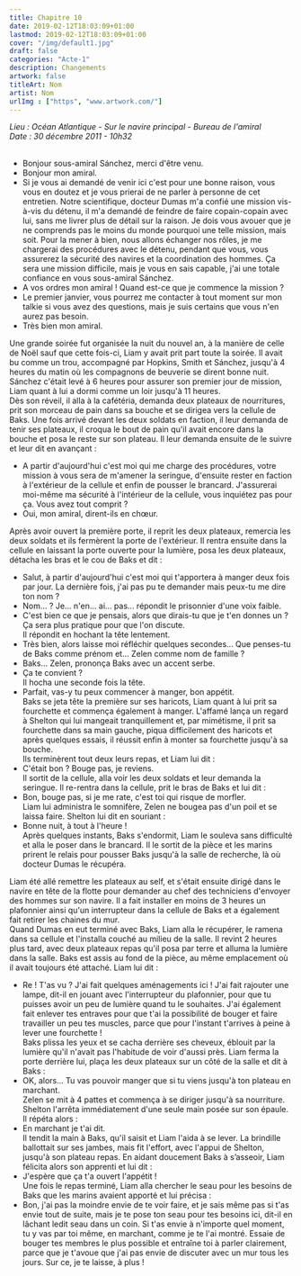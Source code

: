 ```yaml
---
title: Chapitre 10
date: 2019-02-12T18:03:09+01:00
lastmod: 2019-02-12T18:03:09+01:00
cover: "/img/default1.jpg"
draft: false
categories: "Acte-1"
description: Changements
artwork: false
titleArt: Nom
artist: Nom
urlImg : ["https", "www.artwork.com/"]
---
```

_Lieu : Océan Atlantique - Sur le navire principal - Bureau de l'amiral   
Date : 30 décembre 2011 - 10h32_   
       
- Bonjour sous-amiral Sánchez, merci d'être venu.   
- Bonjour mon amiral.   
- Si je vous ai demandé de venir ici c'est pour une bonne raison, vous vous en doutez et je vous prierai de ne parler à personne de cet entretien. Notre scientifique, docteur Dumas m'a confié une mission vis-à-vis du détenu, il m'a demandé de feindre de faire copain-copain avec lui, sans me livrer plus de détail sur la raison. Je dois vous avouer que je ne comprends pas le moins du monde pourquoi une telle mission, mais soit. Pour la mener à bien, nous allons échanger nos rôles, je me chargerai des procédures avec le détenu, pendant que vous, vous assurerez la sécurité des navires et la coordination des hommes. Ça sera une mission difficile, mais je vous en sais capable, j'ai une totale confiance en vous sous-amiral Sánchez.   
- A vos ordres mon amiral ! Quand est-ce que je commence la mission ?   
- Le premier janvier, vous pourrez me contacter à tout moment sur mon talkie si vous avez des questions, mais je suis certains que vous n'en aurez pas besoin.   
- Très bien mon amiral.   
   
Une grande soirée fut organisée la nuit du nouvel an, à la manière de celle de Noël sauf que cette fois-ci, Liam y avait prit part toute la soirée. Il avait bu comme un trou, accompagné par Hopkins, Smith et Sánchez, jusqu'à 4 heures du matin où les compagnons de beuverie se dirent bonne nuit. Sánchez c'était levé à 6 heures pour assurer son premier jour de mission, Liam quant à lui a dormi comme un loir jusqu'à 11 heures.   
Dès son réveil, il alla à la cafétéria, demanda deux plateaux de nourritures, prit son morceau de pain dans sa bouche et se dirigea vers la cellule de Baks. Une fois arrivé devant les deux soldats en faction, il leur demanda de tenir ses plateaux, il croqua le bout de pain qu'il avait encore dans la bouche et posa le reste sur son plateau. Il leur demanda ensuite de le suivre et leur dit en avançant :   
- A partir d'aujourd'hui c'est moi qui me charge des procédures, votre mission à vous sera de m'amener la seringue, d'ensuite rester en faction à l'extérieur de la cellule et enfin de pousser le brancard. J'assurerai moi-même ma sécurité à l'intérieur de la cellule, vous inquiétez pas pour ça. Vous avez tout comprit ?    
- Oui, mon amiral, dirent-ils en chœur.   
   
Après avoir ouvert la première porte, il reprit les deux plateaux, remercia les deux soldats et ils fermèrent la porte de l'extérieur. Il rentra ensuite dans la cellule en laissant la porte ouverte pour la lumière, posa les deux plateaux, détacha les bras et le cou de Baks et dit :   
- Salut, à partir d'aujourd'hui c'est moi qui t'apportera à manger deux fois par jour. La dernière fois, j'ai pas pu te demander mais peux-tu me dire ton nom ?   
- Nom... ? Je... n'en... ai... pas... répondit le prisonnier d'une voix faible.   
- C'est bien ce que je pensais, alors que dirais-tu que je t'en donnes un ? Ça sera plus pratique pour que l'on discute.   
Il répondit en hochant la tête lentement.   
- Très bien, alors laisse moi réfléchir quelques secondes... Que penses-tu de Baks comme prénom et... Zelen comme nom de famille ?   
- Baks... Zelen, prononça Baks avec un accent serbe.   
- Ça te convient ?   
Il hocha une seconde fois la tête.   
- Parfait, vas-y tu peux commencer à manger, bon appétit.    
Baks se jeta tête la première sur ses haricots, Liam quant à lui prit sa fourchette et commença également à manger. L'affamé lança un regard à Shelton qui lui mangeait tranquillement et, par mimétisme, il prit sa fourchette dans sa main gauche, piqua difficilement des haricots et après quelques essais, il réussit enfin à monter sa fourchette jusqu'à sa bouche.   
Ils terminèrent tout deux leurs repas, et Liam lui dit :   
- C'était bon ? Bouge pas, je reviens.   
Il sortit de la cellule, alla voir les deux soldats et leur demanda la seringue. Il re-rentra dans la cellule, prit le bras de Baks et lui dit :   
- Bon, bouge pas, si je me rate, c'est toi qui risque de morfler.   
Liam lui administra le somnifère, Zelen ne bougea pas d'un poil et se laissa faire. Shelton lui dit en souriant :   
- Bonne nuit, à tout à l'heure !   
Après quelques instants, Baks s'endormit, Liam le souleva sans difficulté et alla le poser dans le brancard. Il le sortit de la pièce et les marins prirent le relais pour pousser Baks jusqu'à la salle de recherche, là où docteur Dumas le récupéra.   

Liam été allé remettre les plateaux au self, et s'était ensuite dirigé dans le navire en tête de la flotte pour demander au chef des techniciens d'envoyer des hommes sur son navire. Il a fait installer en moins de 3 heures un plafonnier ainsi qu'un interrupteur dans la cellule de Baks et a également fait retirer les chaines du mur.    
Quand Dumas en eut terminé avec Baks, Liam alla le récupérer, le ramena dans sa cellule et l'installa couché au milieu de la salle. Il revint 2 heures plus tard, avec deux plateaux repas qu'il posa par terre et alluma la lumière dans la salle. Baks est assis au fond de la pièce, au même emplacement où il avait toujours été attaché. Liam lui dit :   
- Re ! T'as vu ? J'ai fait quelques aménagements ici ! J'ai fait rajouter une lampe, dit-il en jouant avec l'interrupteur du plafonnier, pour que tu puisses avoir un peu de lumière quand tu le souhaites. J'ai également fait enlever tes entraves pour que t'ai la possibilité de bouger et faire travailler un peu tes muscles, parce que pour l'instant t'arrives à peine à lever une fourchette !    
Baks plissa les yeux et se cacha derrière ses cheveux, éblouit par la lumière qu'il n'avait pas l'habitude de voir d'aussi près. Liam ferma la porte derrière lui, plaça les deux plateaux sur un côté de la salle et dit à Baks :   
- OK, alors... Tu vas pouvoir manger que si tu viens jusqu'à ton plateau en marchant.   
Zelen se mit à 4 pattes et commença à se diriger jusqu'à sa nourriture. Shelton l'arrêta immédiatement d'une seule main posée sur son épaule. Il répéta alors :   
- En marchant je t'ai dit.   
Il tendit la main à Baks, qu'il saisit et Liam l'aida à se lever. La brindille ballottait sur ses jambes, mais fit l'effort, avec l'appui de Shelton, jusqu'à son plateau repas. En aidant doucement Baks à s’asseoir, Liam félicita alors son apprenti et lui dit :   
- J'espère que ça t'a ouvert l'appétit !   
Une fois le repas terminé, Liam alla chercher le seau pour les besoins de Baks que les marins avaient apporté et lui précisa :   
- Bon, j'ai pas la moindre envie de te voir faire, et je sais même pas si t'as envie tout de suite, mais je te pose ton seau pour tes besoins ici, dit-il en lâchant ledit seau dans un coin. Si t'as envie à n'importe quel moment, tu y vas par toi même, en marchant, comme je te l'ai montré. Essaie de bouger tes membres le plus possible et entraîne toi à parler clairement, parce que je t'avoue que j'ai pas envie de discuter avec un mur tous les jours. Sur ce, je te laisse, à plus !   